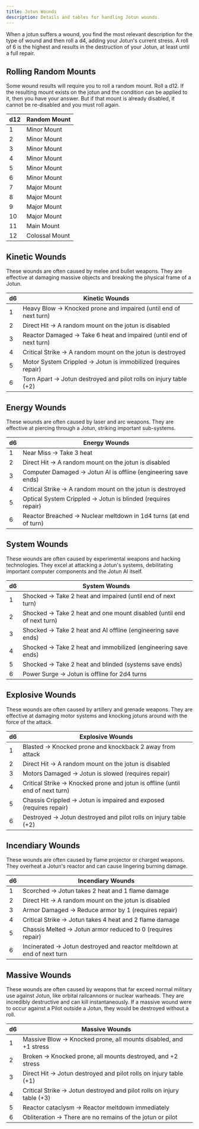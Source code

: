 ```yaml
---
title: Jotun Wounds
description: Details and tables for handling Jotun wounds.
---
```


When a jotun suffers a wound, you find the most relevant description for the type of wound and then roll a d4, adding your Jotun's current stress. A roll of 6 is the highest and results in the destruction of your Jotun, at least until a full repair.

## Rolling Random Mounts

Some wound results will require you to roll a random mount. Roll a d12. If the resulting mount exists on the jotun and the condition can be applied to it, then you have your answer. But if that mount is already disabled, it cannot be re-disabled and you must roll again.

| d12 | Random Mount   |
| --- | -------------- |
| 1   | Minor Mount    |
| 2   | Minor Mount    |
| 3   | Minor Mount    |
| 4   | Minor Mount    |
| 5   | Minor Mount    |
| 6   | Minor Mount    |
| 7   | Major Mount    |
| 8   | Major Mount    |
| 9   | Major Mount    |
| 10  | Major Mount    |
| 11  | Main Mount     |
| 12  | Colossal Mount |

## Kinetic Wounds

These wounds are often caused by melee and bullet weapons. They are effective at damaging massive objects and breaking the physical frame of a Jotun.

| d6  | Kinetic Wounds                                                      |
| --- | ------------------------------------------------------------------- |
| 1   | Heavy Blow → Knocked prone and impaired (until end of next turn)    |
| 2   | Direct Hit → A random mount on the jotun is disabled                |
| 3   | Reactor Damaged → Take 6 heat and impaired (until end of next turn) |
| 4   | Critical Strike → A random mount on the jotun is destroyed          |
| 5   | Motor System Crippled → Jotun is immobilized (requires repair)      |
| 6   | Torn Apart → Jotun destroyed and pilot rolls on injury table (+2)   |

## Energy Wounds

These wounds are often caused by laser and arc weapons. They are effective at piercing through a Jotun, striking important sub-systems.

| d6  | Energy Wounds                                                     |
| --- | ----------------------------------------------------------------- |
| 1   | Near Miss → Take 3 heat                                           |
| 2   | Direct Hit → A random mount on the jotun is disabled              |
| 3   | Computer Damaged → Jotun AI is offline (engineering save ends)    |
| 4   | Critical Strike → A random mount on the jotun is destroyed        |
| 5   | Optical System Crippled → Jotun is blinded (requires repair)      |
| 6   | Reactor Breached → Nuclear meltdown in 1d4 turns (at end of turn) |

## System Wounds

These wounds are often caused by experimental weapons and hacking technologies. They excel at attacking a Jotun's systems, debilitating important computer components and the Jotun AI itself.

| d6  | System Wounds                                                         |
| --- | --------------------------------------------------------------------- |
| 1   | Shocked → Take 2 heat and impaired (until end of next turn)           |
| 2   | Shocked → Take 2 heat and one mount disabled (until end of next turn) |
| 3   | Shocked → Take 2 heat and AI offline (engineering save ends)          |
| 4   | Shocked → Take 2 heat and immobilized (engineering save ends)         |
| 5   | Shocked → Take 2 heat and blinded (systems save ends)                 |
| 6   | Power Surge → Jotun is offline for 2d4 turns                          |

## Explosive Wounds

These wounds are often caused by artillery and grenade weapons. They are effective at damaging motor systems and knocking jotuns around with the force of the attack.

| d6  | Explosive Wounds                                                              |
| --- | ----------------------------------------------------------------------------- |
| 1   | Blasted → Knocked prone and knockback 2 away from attack                      |
| 2   | Direct Hit → A random mount on the jotun is disabled                          |
| 3   | Motors Damaged → Jotun is slowed (requires repair)                            |
| 4   | Critical Strike → Knocked prone and jotun is offline (until end of next turn) |
| 5   | Chassis Crippled → Jotun is impaired and exposed (requires repair)            |
| 6   | Destroyed → Jotun destroyed and pilot rolls on injury table (+2)              |

## Incendiary Wounds

These wounds are often caused by flame projector or charged weapons. They overheat a Jotun's reactor and can cause lingering burning damage.

| d6  | Incendiary Wounds                                                      |
| --- | ---------------------------------------------------------------------- |
| 1   | Scorched → Jotun takes 2 heat and 1 flame damage                       |
| 2   | Direct Hit → A random mount on the jotun is disabled                   |
| 3   | Armor Damaged → Reduce armor by 1 (requires repair)                    |
| 4   | Critical Strike → Jotun takes 4 heat and 2 flame damage                |
| 5   | Chassis Melted → Jotun armor reduced to 0 (requires repair)            |
| 6   | Incinerated → Jotun destroyed and reactor meltdown at end of next turn |

## Massive Wounds

These wounds are often caused by weapons that far exceed normal military use against Jotun, like orbital railcannons or nuclear warheads. They are incredibly destructive and can kill instantaneously. If a massive wound were to occur against a Pilot outside a Jotun, they would be destroyed without a roll.

| d6  | Massive Wounds                                                         |
| --- | ---------------------------------------------------------------------- |
| 1   | Massive Blow → Knocked prone, all mounts disabled, and +1 stress       |
| 2   | Broken → Knocked prone, all mounts destroyed, and +2 stress            |
| 3   | Direct Hit → Jotun destroyed and pilot rolls on injury table (+1)      |
| 4   | Critical Strike → Jotun destroyed and pilot rolls on injury table (+3) |
| 5   | Reactor cataclysm → Reactor meltdown immediately                       |
| 6   | Obliteration → There are no remains of the jotun or pilot              |
